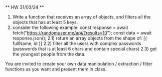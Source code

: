 ** HW 31/03/24 **
1) Write a function that receives an array of objects, and filters all the objects that has at least 5 keys.
2) consider the following example:
const response = await fetch("https://randomuser.me/api/?results=10");
const data = await response.json();
2.1) return an array objects from the shape of: [{ fullName, id }]
2.2) filter all the users with complex passwords (passwords that is at least 6 chars and contain special chars)
2.3) get the youngest people from the data.

You are invited to create your own data manipulation / extraction / filter functions as you want and present them in class.
